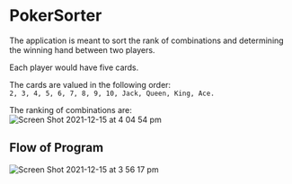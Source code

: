 # PokerSorter

The application is meant to sort the rank of combinations and determining the winning hand between two players.

Each player would have five cards.

The cards are valued in the following order:<br>
```2, 3, 4, 5, 6, 7, 8, 9, 10, Jack, Queen, King, Ace.```

The ranking of combinations are:<br>
![Screen Shot 2021-12-15 at 4 04 54 pm](https://user-images.githubusercontent.com/34329523/146126680-b8e96ea9-ed26-4b09-b76f-c0b133408b0a.png)


## Flow of Program
![Screen Shot 2021-12-15 at 3 56 17 pm](https://user-images.githubusercontent.com/34329523/146126198-c14c9481-63f7-48d9-9d8d-f437b197a683.png)
